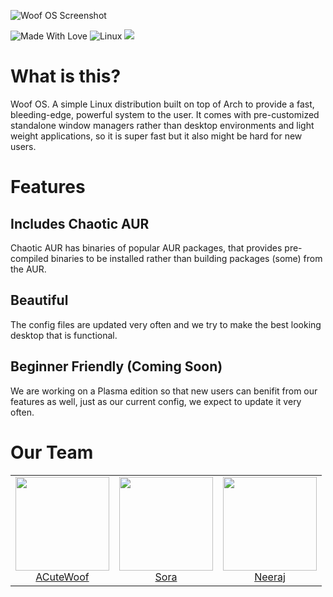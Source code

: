 ![Woof OS Screenshot](https://woof-os.github.io/screenshot.jpg)

![Made With Love](http://ForTheBadge.com/images/badges/built-with-love.svg)
![Linux](https://img.shields.io/badge/Linux-FCC624?style=for-the-badge&logo=linux&logoColor=black)
<a href="https://discord.gg/p6qNduqwWM"><img src="https://img.shields.io/badge/%3CServer%3E-%237289DA.svg?style=for-the-badge&logo=discord&logoColor=white"></a>

# What is this?
Woof OS. A simple Linux distribution built on top of Arch to provide a fast, bleeding-edge, powerful system to the user. It comes with pre-customized standalone window managers rather than desktop environments and light weight applications, so it is super fast but it also might be hard for new users.

# Features
## Includes Chaotic AUR
Chaotic AUR has binaries of popular AUR packages, that provides pre-compiled binaries to be installed rather than building packages (some) from the AUR.

## Beautiful
The config files are updated very often and we try to make the best looking desktop that is functional.

## Beginner Friendly (Coming Soon)
We are working on a Plasma edition so that new users can benifit from our features as well, just as our current config, we expect to update it very often.

# Our Team

<table>
  <tbody>
    <tr>
      <td align="center" valign="top">
        <img width="150" height="150" src="https://github.com/acutewoof.png?s=150">
        <br>
        <a href="https://acutewoof.github.io">ACuteWoof</a>
      </td>
      <td align="center" valign="top">
        <img width="150" height="150" src="https://github.com/sora6kq.png?s=150">
        <br>
        <a href="https://sora6kq.github.io/cheesediction">Sora</a>
      </td>
      <td align="center" valign="top">
        <img width="150" height="150" src="https://github.com/neeraj029.png?s=150">
        <br>
        <a href="https://neeraj029.github.io">Neeraj</a>
      </td>
     </tr>
  </tbody>
</table>
